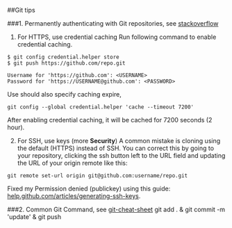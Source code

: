 ##Git tips

###1. Permanently authenticating with Git repositories, see [stackoverflow](http://stackoverflow.com/questions/6565357/git-push-requires-username-and-password#comment22515527_6565357)

1) For HTTPS, use credential caching
Run following command to enable credential caching.
```
$ git config credential.helper store
$ git push https://github.com/repo.git

Username for 'https://github.com': <USERNAME>
Password for 'https://USERNAME@github.com': <PASSWORD>
```

Use should also specify caching expire,

```
git config --global credential.helper 'cache --timeout 7200'
```

After enabling credential caching, it will be cached for 7200 seconds (2 hour).

2) For SSH, use keys (more **Security**)
A common mistake is cloning using the default (HTTPS) instead of SSH. You can correct this by going to your repository, clicking the ssh button left to the URL field and updating the URL of your origin remote like this:
```
git remote set-url origin git@github.com:username/repo.git
```
Fixed my Permission denied (publickey) using this guide: [help.github.com/articles/generating-ssh-keys](https://help.github.com/articles/checking-for-existing-ssh-keys/).


###2. Common Git Command, see [git-cheat-sheet](http://www.ruanyifeng.com/blog/2015/12/git-cheat-sheet.html)
git add . & git commit -m 'update' & git push